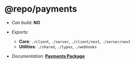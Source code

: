 # @repo/payments

- _Can build:_ **NO**

- _Exports:_
  - **Core**: `./client`, `./server`, `./client/next`, `./server/next`
  - **Utilities**: `./shared`, `./types`, `./webhooks`

- _Documentation:_ **[Payments Package](../../apps/docs/packages/payments.mdx)**

